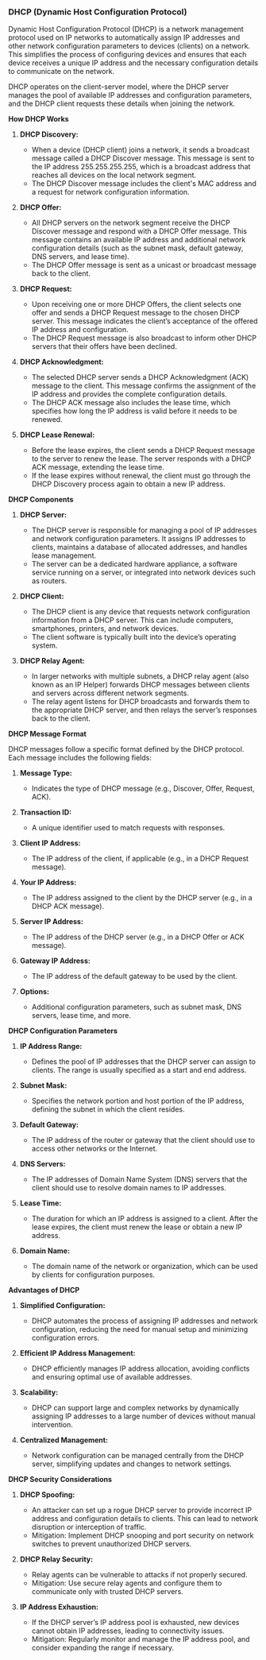 ### DHCP (Dynamic Host Configuration Protocol)

Dynamic Host Configuration Protocol (DHCP) is a network management protocol used on IP networks to automatically assign IP addresses and other network configuration parameters to devices (clients) on a network. This simplifies the process of configuring devices and ensures that each device receives a unique IP address and the necessary configuration details to communicate on the network.

DHCP operates on the client-server model, where the DHCP server manages the pool of available IP addresses and configuration parameters, and the DHCP client requests these details when joining the network.

**How DHCP Works**

1. **DHCP Discovery:**

   - When a device (DHCP client) joins a network, it sends a broadcast message called a DHCP Discover message. This message is sent to the IP address 255.255.255.255, which is a broadcast address that reaches all devices on the local network segment.
   - The DHCP Discover message includes the client's MAC address and a request for network configuration information.

2. **DHCP Offer:**

   - All DHCP servers on the network segment receive the DHCP Discover message and respond with a DHCP Offer message. This message contains an available IP address and additional network configuration details (such as the subnet mask, default gateway, DNS servers, and lease time).
   - The DHCP Offer message is sent as a unicast or broadcast message back to the client.

3. **DHCP Request:**

   - Upon receiving one or more DHCP Offers, the client selects one offer and sends a DHCP Request message to the chosen DHCP server. This message indicates the client’s acceptance of the offered IP address and configuration.
   - The DHCP Request message is also broadcast to inform other DHCP servers that their offers have been declined.

4. **DHCP Acknowledgment:**

   - The selected DHCP server sends a DHCP Acknowledgment (ACK) message to the client. This message confirms the assignment of the IP address and provides the complete configuration details.
   - The DHCP ACK message also includes the lease time, which specifies how long the IP address is valid before it needs to be renewed.

5. **DHCP Lease Renewal:**
   - Before the lease expires, the client sends a DHCP Request message to the server to renew the lease. The server responds with a DHCP ACK message, extending the lease time.
   - If the lease expires without renewal, the client must go through the DHCP Discovery process again to obtain a new IP address.

**DHCP Components**

1. **DHCP Server:**

   - The DHCP server is responsible for managing a pool of IP addresses and network configuration parameters. It assigns IP addresses to clients, maintains a database of allocated addresses, and handles lease management.
   - The server can be a dedicated hardware appliance, a software service running on a server, or integrated into network devices such as routers.

2. **DHCP Client:**

   - The DHCP client is any device that requests network configuration information from a DHCP server. This can include computers, smartphones, printers, and network devices.
   - The client software is typically built into the device’s operating system.

3. **DHCP Relay Agent:**
   - In larger networks with multiple subnets, a DHCP relay agent (also known as an IP Helper) forwards DHCP messages between clients and servers across different network segments.
   - The relay agent listens for DHCP broadcasts and forwards them to the appropriate DHCP server, and then relays the server’s responses back to the client.

**DHCP Message Format**

DHCP messages follow a specific format defined by the DHCP protocol. Each message includes the following fields:

1. **Message Type:**

   - Indicates the type of DHCP message (e.g., Discover, Offer, Request, ACK).

2. **Transaction ID:**

   - A unique identifier used to match requests with responses.

3. **Client IP Address:**

   - The IP address of the client, if applicable (e.g., in a DHCP Request message).

4. **Your IP Address:**

   - The IP address assigned to the client by the DHCP server (e.g., in a DHCP ACK message).

5. **Server IP Address:**

   - The IP address of the DHCP server (e.g., in a DHCP Offer or ACK message).

6. **Gateway IP Address:**

   - The IP address of the default gateway to be used by the client.

7. **Options:**
   - Additional configuration parameters, such as subnet mask, DNS servers, lease time, and more.

**DHCP Configuration Parameters**

1. **IP Address Range:**

   - Defines the pool of IP addresses that the DHCP server can assign to clients. The range is usually specified as a start and end address.

2. **Subnet Mask:**

   - Specifies the network portion and host portion of the IP address, defining the subnet in which the client resides.

3. **Default Gateway:**

   - The IP address of the router or gateway that the client should use to access other networks or the Internet.

4. **DNS Servers:**

   - The IP addresses of Domain Name System (DNS) servers that the client should use to resolve domain names to IP addresses.

5. **Lease Time:**

   - The duration for which an IP address is assigned to a client. After the lease expires, the client must renew the lease or obtain a new IP address.

6. **Domain Name:**
   - The domain name of the network or organization, which can be used by clients for configuration purposes.

**Advantages of DHCP**

1. **Simplified Configuration:**

   - DHCP automates the process of assigning IP addresses and network configuration, reducing the need for manual setup and minimizing configuration errors.

2. **Efficient IP Address Management:**

   - DHCP efficiently manages IP address allocation, avoiding conflicts and ensuring optimal use of available addresses.

3. **Scalability:**

   - DHCP can support large and complex networks by dynamically assigning IP addresses to a large number of devices without manual intervention.

4. **Centralized Management:**
   - Network configuration can be managed centrally from the DHCP server, simplifying updates and changes to network settings.

**DHCP Security Considerations**

1. **DHCP Spoofing:**

   - An attacker can set up a rogue DHCP server to provide incorrect IP address and configuration details to clients. This can lead to network disruption or interception of traffic.
   - Mitigation: Implement DHCP snooping and port security on network switches to prevent unauthorized DHCP servers.

2. **DHCP Relay Security:**

   - Relay agents can be vulnerable to attacks if not properly secured.
   - Mitigation: Use secure relay agents and configure them to communicate only with trusted DHCP servers.

3. **IP Address Exhaustion:**
   - If the DHCP server’s IP address pool is exhausted, new devices cannot obtain IP addresses, leading to connectivity issues.
   - Mitigation: Regularly monitor and manage the IP address pool, and consider expanding the range if necessary.

